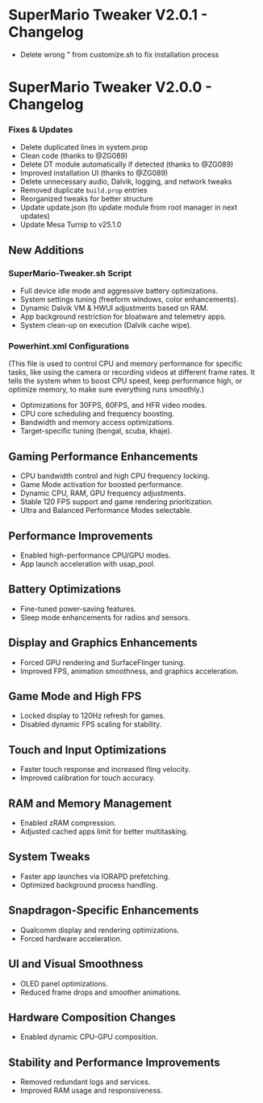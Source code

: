 # SuperMario Tweaker V2.0.1 - Changelog
- Delete wrong " from customize.sh to fix installation process

# SuperMario Tweaker V2.0.0 - Changelog

### Fixes & Updates
- Delete duplicated lines in system.prop
- Clean code (thanks to @ZG089)
- Delete DT module automatically if detected (thanks to @ZG089)
- Improved installation UI (thanks to @ZG089)
- Delete unnecessary audio, Dalvik, logging, and network tweaks
- Removed duplicate `build.prop` entries
- Reorganized tweaks for better structure
- Update update.json (to update module from root manager in next updates)
- Update Mesa Turnip to v25.1.0


## New Additions

### SuperMario-Tweaker.sh Script
- Full device idle mode and aggressive battery optimizations.
- System settings tuning (freeform windows, color enhancements).
- Dynamic Dalvik VM & HWUI adjustments based on RAM.
- App background restriction for bloatware and telemetry apps.
- System clean-up on execution (Dalvik cache wipe).

### Powerhint.xml Configurations
(This file is used to control CPU and memory performance for specific tasks, like using the camera or recording videos at different frame rates. It tells the system when to boost CPU speed, keep performance high, or optimize memory, to make sure everything runs smoothly.)

- Optimizations for 30FPS, 60FPS, and HFR video modes.
- CPU core scheduling and frequency boosting.
- Bandwidth and memory access optimizations.
- Target-specific tuning (bengal, scuba, khaje).

## Gaming Performance Enhancements
- CPU bandwidth control and high CPU frequency locking.
- Game Mode activation for boosted performance.
- Dynamic CPU, RAM, GPU frequency adjustments.
- Stable 120 FPS support and game rendering prioritization.
- Ultra and Balanced Performance Modes selectable.

## Performance Improvements
- Enabled high-performance CPU/GPU modes.
- App launch acceleration with usap_pool.

## Battery Optimizations
- Fine-tuned power-saving features.
- Sleep mode enhancements for radios and sensors.

## Display and Graphics Enhancements
- Forced GPU rendering and SurfaceFlinger tuning.
- Improved FPS, animation smoothness, and graphics acceleration.

## Game Mode and High FPS
- Locked display to 120Hz refresh for games.
- Disabled dynamic FPS scaling for stability.

## Touch and Input Optimizations
- Faster touch response and increased fling velocity.
- Improved calibration for touch accuracy.

## RAM and Memory Management
- Enabled zRAM compression.
- Adjusted cached apps limit for better multitasking.

## System Tweaks
- Faster app launches via IORAPD prefetching.
- Optimized background process handling.

## Snapdragon-Specific Enhancements
- Qualcomm display and rendering optimizations.
- Forced hardware acceleration.

## UI and Visual Smoothness
- OLED panel optimizations.
- Reduced frame drops and smoother animations.

## Hardware Composition Changes
- Enabled dynamic CPU-GPU composition.

## Stability and Performance Improvements
- Removed redundant logs and services.
- Improved RAM usage and responsiveness.
